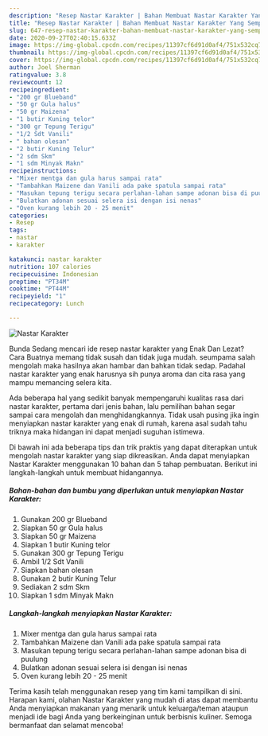 ```yaml
---
description: "Resep Nastar Karakter | Bahan Membuat Nastar Karakter Yang Sempurna"
title: "Resep Nastar Karakter | Bahan Membuat Nastar Karakter Yang Sempurna"
slug: 647-resep-nastar-karakter-bahan-membuat-nastar-karakter-yang-sempurna
date: 2020-09-27T02:40:15.633Z
image: https://img-global.cpcdn.com/recipes/11397cf6d91d0af4/751x532cq70/nastar-karakter-foto-resep-utama.jpg
thumbnail: https://img-global.cpcdn.com/recipes/11397cf6d91d0af4/751x532cq70/nastar-karakter-foto-resep-utama.jpg
cover: https://img-global.cpcdn.com/recipes/11397cf6d91d0af4/751x532cq70/nastar-karakter-foto-resep-utama.jpg
author: Joel Sherman
ratingvalue: 3.8
reviewcount: 12
recipeingredient:
- "200 gr Blueband"
- "50 gr Gula halus"
- "50 gr Maizena"
- "1 butir Kuning telor"
- "300 gr Tepung Terigu"
- "1/2 Sdt Vanili"
- " bahan olesan"
- "2 butir Kuning Telur"
- "2 sdm Skm"
- "1 sdm Minyak Makn"
recipeinstructions:
- "Mixer mentga dan gula harus sampai rata"
- "Tambahkan Maizene dan Vanili ada pake spatula sampai rata"
- "Masukan tepung terigu secara perlahan-lahan sampe adonan bisa di puulung"
- "Bulatkan adonan sesuai selera isi dengan isi nenas"
- "Oven kurang lebih 20 - 25 menit"
categories:
- Resep
tags:
- nastar
- karakter

katakunci: nastar karakter 
nutrition: 107 calories
recipecuisine: Indonesian
preptime: "PT34M"
cooktime: "PT44M"
recipeyield: "1"
recipecategory: Lunch

---
```



![Nastar Karakter](https://img-global.cpcdn.com/recipes/11397cf6d91d0af4/751x532cq70/nastar-karakter-foto-resep-utama.jpg)

Bunda Sedang mencari ide resep nastar karakter yang Enak Dan Lezat? Cara Buatnya memang tidak susah dan tidak juga mudah. seumpama salah mengolah maka hasilnya akan hambar dan bahkan tidak sedap. Padahal nastar karakter yang enak harusnya sih punya aroma dan cita rasa yang mampu memancing selera kita.



Ada beberapa hal yang sedikit banyak mempengaruhi kualitas rasa dari nastar karakter, pertama dari jenis bahan, lalu pemilihan bahan segar sampai cara mengolah dan menghidangkannya. Tidak usah pusing jika ingin menyiapkan nastar karakter yang enak di rumah, karena asal sudah tahu triknya maka hidangan ini dapat menjadi suguhan istimewa.


Di bawah ini ada beberapa tips dan trik praktis yang dapat diterapkan untuk mengolah nastar karakter yang siap dikreasikan. Anda dapat menyiapkan Nastar Karakter menggunakan 10 bahan dan 5 tahap pembuatan. Berikut ini langkah-langkah untuk membuat hidangannya.

<!--inarticleads1-->

##### Bahan-bahan dan bumbu yang diperlukan untuk menyiapkan Nastar Karakter:

1. Gunakan 200 gr Blueband
1. Siapkan 50 gr Gula halus
1. Siapkan 50 gr Maizena
1. Siapkan 1 butir Kuning telor
1. Gunakan 300 gr Tepung Terigu
1. Ambil 1/2 Sdt Vanili
1. Siapkan  bahan olesan
1. Gunakan 2 butir Kuning Telur
1. Sediakan 2 sdm Skm
1. Siapkan 1 sdm Minyak Makn




<!--inarticleads2-->

##### Langkah-langkah menyiapkan Nastar Karakter:

1. Mixer mentga dan gula harus sampai rata
1. Tambahkan Maizene dan Vanili ada pake spatula sampai rata
1. Masukan tepung terigu secara perlahan-lahan sampe adonan bisa di puulung
1. Bulatkan adonan sesuai selera isi dengan isi nenas
1. Oven kurang lebih 20 - 25 menit




Terima kasih telah menggunakan resep yang tim kami tampilkan di sini. Harapan kami, olahan Nastar Karakter yang mudah di atas dapat membantu Anda menyiapkan makanan yang menarik untuk keluarga/teman ataupun menjadi ide bagi Anda yang berkeinginan untuk berbisnis kuliner. Semoga bermanfaat dan selamat mencoba!
